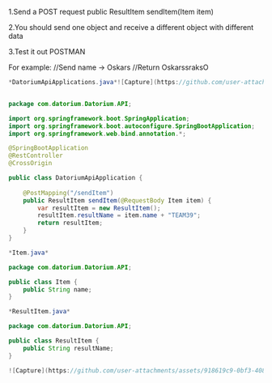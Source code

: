1.Send a POST request
public ResultItem sendItem(Item item)

2.You should send one object and receive a different object with different data

3.Test it out POSTMAN

For example:
//Send name -> Oskars
//Return OskarssraksO

```java
*DatoriumApiApplications.java*![Capture](https://github.com/user-attachments/assets/003309a9-eeb8-4114-bd8e-f3e4b026458a)


package com.datorium.Datorium.API;

import org.springframework.boot.SpringApplication;
import org.springframework.boot.autoconfigure.SpringBootApplication;
import org.springframework.web.bind.annotation.*;

@SpringBootApplication
@RestController
@CrossOrigin

public class DatoriumApiApplication {
    
    @PostMapping("/sendItem")
    public ResultItem sendItem(@RequestBody Item item) {
        var resultItem = new ResultItem();
        resultItem.resultName = item.name + "TEAM39";
        return resultItem;
    }
}

*Item.java*

package com.datorium.Datorium.API;

public class Item {
    public String name;
}

*ResultItem.java*

package com.datorium.Datorium.API;

public class ResultItem {
    public String resultName;
}

![Capture](https://github.com/user-attachments/assets/918619c9-0bf3-4084-89f2-01fce37a5109)


